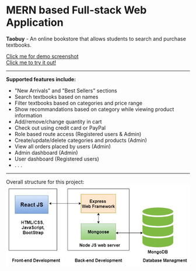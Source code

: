 # MERN based Full-stack Web Application 
<strong>Taobuy</strong> - An online bookstore that allows students to search and purchase textbooks.
<div>
	<a href="https://drive.google.com/drive/folders/1qYGd12CtLGcdN1vylNeVgkmnj1FLKMml?usp=sharing">Click me for demo screenshot</a>
</div>
<div>
	<a href="http://tianyabookstore.com">Click me to try it out!</a>
</div>
<hr />

<b>Supported features include: </b>
<ul>
	<li>"New Arrivals" and "Best Sellers" sections</li>
	<li>Search textbooks based on names</li>
	<li>Filter textbooks based on categories and price range</li>
	<li>Show recommandations based on category while viewing product information</li>
	<li>Add/remove/change quantity in cart</li>
	<li>Check out using credit card or PayPal</li>
	<li>Role based route access (Registered users & Admin)</li>
	<li>Create/update/delete categories and products (Admin)</li>
	<li>View all orders placed by users (Admin)</li>
	<li>Admin dashboard (Admin)</li>
	<li>User dashboard (Registered users)</li>
	<li>. . .</li>
</ul>
<hr />

Overall structure for this project:
<img src="https://github.com/tianyaliu95/OnlineBookstore/blob/master/overview/MERN.JPG" alt="">

<!-- <b>Frontend:</b>
<ul>
	<li></li>
</ul>

<b>Backend:</b>
<ul>
	<li></li>
</ul> -->


